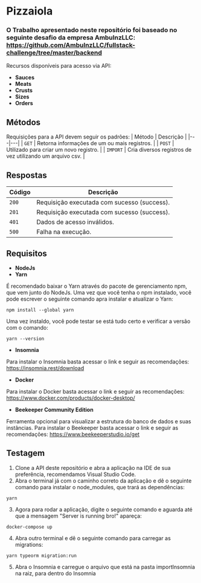 <h1>Pizzaiola</h1>

### O Trabalho apresentado neste repositório foi baseado no seguinte desafio da empresa AmbulnzLLC: https://github.com/AmbulnzLLC/fullstack-challenge/tree/master/backend

Recursos disponíveis para acesso via API:
* **Sauces**
* **Meats**
* **Crusts**
* **Sizes**
* **Orders**

## Métodos
Requisições para a API devem seguir os padrões:
| Método | Descrição |
|---|---|
| `GET` | Retorna informações de um ou mais registros. |
| `POST` | Utilizado para criar um novo registro. |
| `IMPORT` | Cria diversos registros de vez utilizando um arquivo csv. |

## Respostas

| Código | Descrição |
|---|---|
| `200` | Requisição executada com sucesso (success).|
| `201` | Requisição executada com sucesso (success).|
| `401` | Dados de acesso inválidos.|
| `500` | Falha na execução.|

## Requisitos

* **NodeJs**
* **Yarn**

É recomendado baixar o Yarn através do pacote de gerenciamento npm, que vem junto do NodeJs. Uma vez que você tenha o npm instalado, você pode escrever o seguinte comando apra instalar e atualizar o Yarn:

```
npm install --global yarn
```
Uma vez instaldo, você pode testar se está tudo certo e verificar a versão com o comando:

```
yarn --version
```
* **Insomnia**

Para instalar o Insomnia basta acessar o link e seguir as recomendações: https://insomnia.rest/download

* **Docker**

Para instalar o Docker basta acessar o link e seguir as recomendações: https://www.docker.com/products/docker-desktop/

* **Beekeeper Community Edition**

Ferramenta opcional para visualizar a estrutura do banco de dados e suas instâncias. Para instalar o Beekeeper basta acessar o link e seguir as recomendações: https://www.beekeeperstudio.io/get

## Testagem

1. Clone a API deste repositório e abra a aplicação na IDE de sua preferência, recomendamos Visual Studio Code.
2. Abra o terminal já com o caminho correto da aplicação e dê o seguinte comando para instalar o node_modules, que trará as dependências:

```
yarn
```

3. Agora para rodar a aplicação, digite o seguinte comando e aguarda até que a mensagem "Server is running bro!" apareça:

```
docker-compose up
```

4. Abra outro terminal e dê o seguinte comando para carregar as migrations:

```
yarn typeorm migration:run
```

5. Abra o Insomnia e carregue o arquivo que está na pasta importInsomnia na raiz, para dentro do Insomnia

